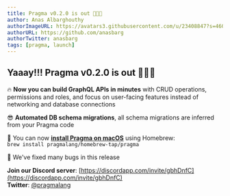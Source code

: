 ```yaml
---
title: Pragma v0.2.0 is out 🥳🥳🥳
author: Anas Albarghouthy
authorImageURL: https://avatars3.githubusercontent.com/u/23408847?s=460&u=3872915a5c21aae848aa3c357557dad5c19f1c97&v=4
authorURL: https://github.com/anasbarg
authorTwitter: anasbarg
tags: [pragma, launch]
---
```


## Yaaay!!! Pragma v0.2.0 is out 🥳🥳🥳

🔥 **Now you can build GraphQL APIs in minutes** with CRUD operations, permissions and roles, and focus on user-facing features instead of networking and database connections

😎 **Automated DB schema migrations**, all schema migrations are inferred from your Pragma code

🍺 You can now [**install Pragma on macOS**](/docs/install#macos) using Homebrew: <br/>
`brew install pragmalang/homebrew-tap/pragma`

🐞 We've fixed many bugs in this release<br/>

**Join our Discord server**: [https://discordapp.com/invite/gbhDnfC](https://discordapp.com/invite/gbhDnfC)<br/>
**Twitter**: [@pragmalang](https://twitter.com/pragmalang)